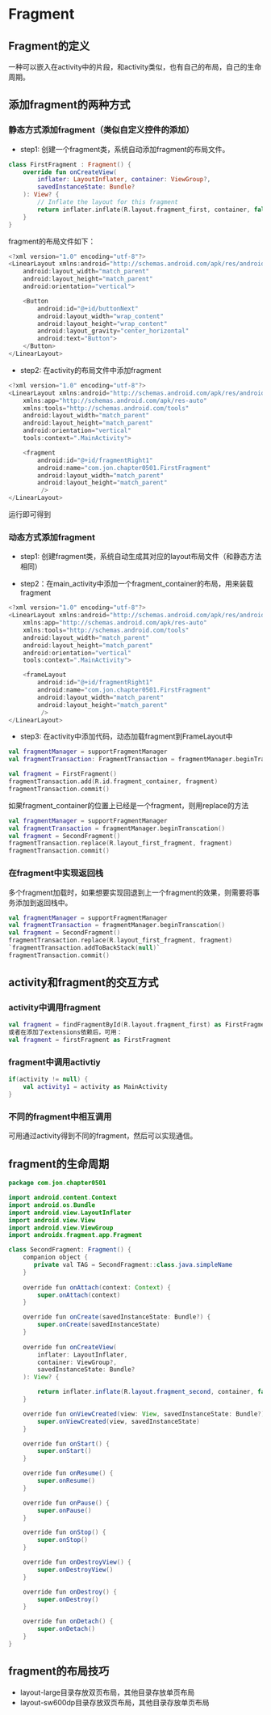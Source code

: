 ﻿

#  Fragment

## Fragment的定义

一种可以嵌入在activity中的片段，和activity类似，也有自己的布局，自己的生命周期。

## 添加fragment的两种方式
### 静态方式添加fragment（类似自定义控件的添加）

* step1: 创建一个fragment类，系统自动添加fragment的布局文件。
```kotlin
class FirstFragment : Fragment() {
    override fun onCreateView(
        inflater: LayoutInflater, container: ViewGroup?,
        savedInstanceState: Bundle?
    ): View? {
        // Inflate the layout for this fragment
        return inflater.inflate(R.layout.fragment_first, container, false)
    }
}
```
fragment的布局文件如下：
```kotlin
<?xml version="1.0" encoding="utf-8"?>
<LinearLayout xmlns:android="http://schemas.android.com/apk/res/android"
    android:layout_width="match_parent"
    android:layout_height="match_parent"
    android:orientation="vertical">

    <Button
        android:id="@+id/buttonNext"
        android:layout_width="wrap_content"
        android:layout_height="wrap_content"
        android:layout_gravity="center_horizontal"
        android:text="Button">
    </Button>
</LinearLayout>
```
* step2: 在activity的布局文件中添加fragment
```kotlin
<?xml version="1.0" encoding="utf-8"?>
<LinearLayout xmlns:android="http://schemas.android.com/apk/res/android"
    xmlns:app="http://schemas.android.com/apk/res-auto"
    xmlns:tools="http://schemas.android.com/tools"
    android:layout_width="match_parent"
    android:layout_height="match_parent"
    android:orientation="vertical"
    tools:context=".MainActivity">

    <fragment
        android:id="@+id/fragmentRight1"
        android:name="com.jon.chapter0501.FirstFragment"
        android:layout_width="match_parent"
        android:layout_height="match_parent"
         />
</LinearLayout>
```
运行即可得到

### 动态方式添加fragment
* step1: 创建fragment类，系统自动生成其对应的layout布局文件（和静态方法相同）

* step2：在main_activity中添加一个fragment_container的布局，用来装载fragment
```kotlin
<?xml version="1.0" encoding="utf-8"?>
<LinearLayout xmlns:android="http://schemas.android.com/apk/res/android"
    xmlns:app="http://schemas.android.com/apk/res-auto"
    xmlns:tools="http://schemas.android.com/tools"
    android:layout_width="match_parent"
    android:layout_height="match_parent"
    android:orientation="vertical"
    tools:context=".MainActivity">

    <frameLayout
        android:id="@+id/fragmentRight1"
        android:name="com.jon.chapter0501.FirstFragment"
        android:layout_width="match_parent"
        android:layout_height="match_parent"
         />
</LinearLayout>
```
* step3: 在activity中添加代码，动态加载fragment到FrameLayout中
```kotlin
val fragmentManager = supportFragmentManager
val fragmentTransaction: FragmentTransaction = fragmentManager.beginTransaction()

val fragment = FirstFragment()
fragmentTransaction.add(R.id.fragment_container, fragment)
fragmentTransaction.commit()
```
如果fragment_container的位置上已经是一个fragment，则用replace的方法
```kotlin
val fragmentManager = supportFragmentManager
val fragmentTransaction = fragmentManager.beginTranscation()
val fragment = SecondFragment()
fragmentTransaction.replace(R.layout_first_fragment, fragment)
fragmentTransaction.commit()
```

### 在fragment中实现返回栈
多个fragment加载时，如果想要实现回退到上一个fragment的效果，则需要将事务添加到返回栈中。
```kotlin
val fragmentManager = supportFragmentManager
val fragmentTransaction = fragmentManager.beginTranscation()
val fragment = SecondFragment()
fragmentTransaction.replace(R.layout_first_fragment, fragment)
`fragmentTransaction.addToBackStack(null)`
fragmentTransaction.commit()
```

## activity和fragment的交互方式
### activity中调用fragment

```kotlin
val fragment = findFragmentById(R.layout.fragment_first) as FirstFragment
或者在添加了extensions依赖后，可用：
val fragment = firstFragment as FirstFragment
```
### fragment中调用activtiy
```kotlin
if(activity != null) {
    val activity1 = activity as MainActivity
}
```

### 不同的fragment中相互调用
可用通过activity得到不同的fragment，然后可以实现通信。

## fragment的生命周期
```java
package com.jon.chapter0501

import android.content.Context
import android.os.Bundle
import android.view.LayoutInflater
import android.view.View
import android.view.ViewGroup
import androidx.fragment.app.Fragment

class SecondFragment: Fragment() {
    companion object {
       private val TAG = SecondFragment::class.java.simpleName
    }
    
    override fun onAttach(context: Context) {
        super.onAttach(context)
    }

    override fun onCreate(savedInstanceState: Bundle?) {
        super.onCreate(savedInstanceState)
    }
    
    override fun onCreateView(
        inflater: LayoutInflater,
        container: ViewGroup?,
        savedInstanceState: Bundle?
    ): View? {

        return inflater.inflate(R.layout.fragment_second, container, false)
    }

    override fun onViewCreated(view: View, savedInstanceState: Bundle?) {
        super.onViewCreated(view, savedInstanceState)
    }

    override fun onStart() {
        super.onStart()
    }

    override fun onResume() {
        super.onResume()
    }

    override fun onPause() {
        super.onPause()
    }

    override fun onStop() {
        super.onStop()
    }

    override fun onDestroyView() {
        super.onDestroyView()
    }

    override fun onDestroy() {
        super.onDestroy()
    }

    override fun onDetach() {
        super.onDetach()
    }
}
```

## fragment的布局技巧
*  layout-large目录存放双页布局，其他目录存放单页布局
*  layout-sw600dp目录存放双页布局，其他目录存放单页布局



